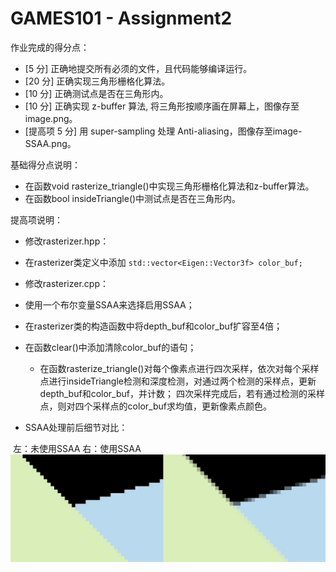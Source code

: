 # GAMES101 - Assignment2

作业完成的得分点：

*  [5 分] 正确地提交所有必须的文件，且代码能够编译运行。
*  [20 分] 正确实现三角形栅格化算法。
*  [10 分] 正确测试点是否在三角形内。
*  [10 分] 正确实现 z-buffer 算法, 将三角形按顺序画在屏幕上，图像存至image.png。
*  [提高项 5 分] 用 super-sampling 处理 Anti-aliasing，图像存至image-SSAA.png。



基础得分点说明：

* 在函数void rasterize_triangle()中实现三角形栅格化算法和z-buffer算法。
* 在函数bool insideTriangle()中测试点是否在三角形内。



提高项说明：

* 修改rasterizer.hpp：
*  在rasterizer类定义中添加 `std::vector<Eigen::Vector3f> color_buf;`
* 修改rasterizer.cpp：
*  使用一个布尔变量SSAA来选择启用SSAA；
  * 在rasterizer类的构造函数中将depth_buf和color_buf扩容至4倍；
* 在函数clear()中添加清除color_buf的语句；
  * 在函数rasterize_triangle()对每个像素点进行四次采样，依次对每个采样点进行insideTriangle检测和深度检测，对通过两个检测的采样点，更新depth_buf和color_buf，并计数；
四次采样完成后，若有通过检测的采样点，则对四个采样点的color_buf求均值，更新像素点颜色。

* SSAA处理前后细节对比：

​		左：未使用SSAA       右：使用SSAA	![with-and-without-SSAA](./with-and-without-SSAA.png)
